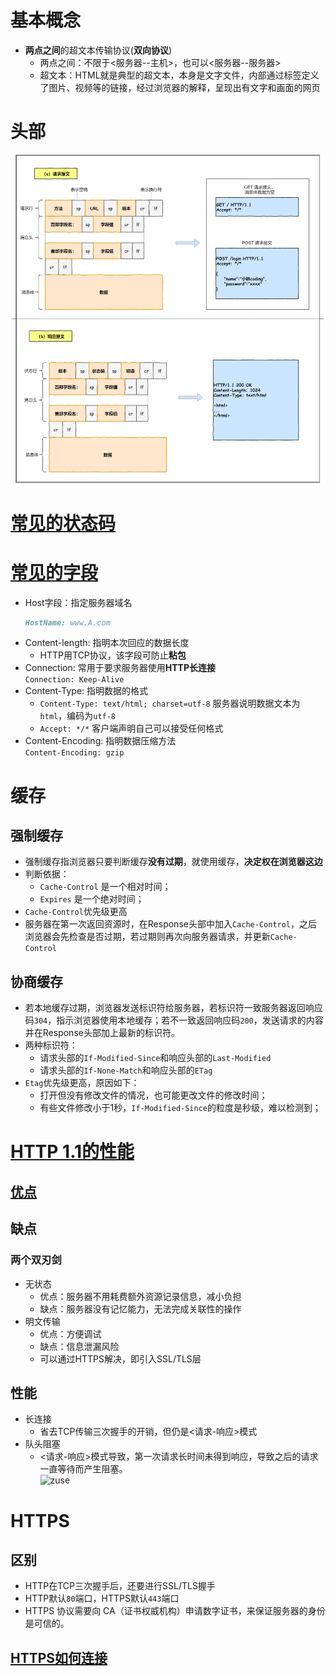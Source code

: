 # 基本概念
- **两点之间**的超文本传输协议(**双向协议**)
    - 两点之间：不限于<服务器--主机>，也可以<服务器--服务器>
    - 超文本：HTML就是典型的超文本，本身是文字文件，内部通过标签定义了图片、视频等的链接，经过浏览器的解释，呈现出有文字和画面的网页

# 头部
![httpmessage](./imgs/request.jpg)

# [常见的状态码](https://xiaolincoding.com/network/2_http/http_interview.html#http-%E5%B8%B8%E8%A7%81%E7%9A%84%E7%8A%B6%E6%80%81%E7%A0%81%E6%9C%89%E5%93%AA%E4%BA%9B)

# [常见的字段](https://xiaolincoding.com/network/2_http/http_interview.html#http-%E5%B8%B8%E8%A7%81%E5%AD%97%E6%AE%B5%E6%9C%89%E5%93%AA%E4%BA%9B)
- Host字段：指定服务器域名  
    ```markdown
    HostName: www.A.com
    ```
- Content-length: 指明本次回应的数据长度
    - HTTP用TCP协议，该字段可防止**粘包**
- Connection: 常用于要求服务器使用**HTTP长连接**  
    `Connection: Keep-Alive`
- Content-Type: 指明数据的格式  
    - `Content-Type: text/html; charset=utf-8` 服务器说明数据文本为`html`，编码为`utf-8`
    - `Accept: */*` 客户端声明自己可以接受任何格式
- Content-Encoding: 指明数据压缩方法  
    `Content-Encoding: gzip`

# 缓存
## 强制缓存
- 强制缓存指浏览器只要判断缓存**没有过期**，就使用缓存，**决定权在浏览器这边**
- 判断依据：
    - `Cache-Control` 是一个相对时间；
    - `Expires` 是一个绝对时间；
- `Cache-Control`优先级更高
- 服务器在第一次返回资源时，在Response头部中加入`Cache-Control`，之后浏览器会先检查是否过期，若过期则再次向服务器请求，并更新`Cache-Control`

## 协商缓存
- 若本地缓存过期，浏览器发送标识符给服务器，若标识符一致服务器返回响应码`304`，指示浏览器使用本地缓存；若不一致返回响应码`200`，发送请求的内容并在Response头部加上最新的标识符。
- 两种标识符：
    - 请求头部的`If-Modified-Since`和响应头部的`Last-Modified`
    - 请求头部的`If-None-Match`和响应头部的`ETag`
- `Etag`优先级更高，原因如下：
    - 打开但没有修改文件的情况，也可能更改文件的修改时间；
    - 有些文件修改小于1秒，`If-Modified-Since`的粒度是秒级，难以检测到；

# [HTTP 1.1的性能](https://xiaolincoding.com/network/2_http/http_interview.html#http-1-1-%E7%9A%84%E4%BC%98%E7%82%B9%E6%9C%89%E5%93%AA%E4%BA%9B)
## [优点](https://xiaolincoding.com/network/2_http/http_interview.html#http-1-1-%E7%9A%84%E4%BC%98%E7%82%B9%E6%9C%89%E5%93%AA%E4%BA%9B)
## 缺点
### 两个双刃剑
- 无状态
    - 优点：服务器不用耗费额外资源记录信息，减小负担
    - 缺点：服务器没有记忆能力，无法完成关联性的操作
- 明文传输
    - 优点：方便调试
    - 缺点：信息泄漏风险
    - 可以通过HTTPS解决，即引入SSL/TLS层
## 性能
- 长连接
    - 省去TCP传输三次握手的开销，但仍是<请求-响应>模式
- 队头阻塞
    - <请求-响应>模式导致，第一次请求长时间未得到响应，导致之后的请求一直等待而产生阻塞。  
    ![zuse](https://cdn.xiaolincoding.com/gh/xiaolincoder/ImageHost/%E8%AE%A1%E7%AE%97%E6%9C%BA%E7%BD%91%E7%BB%9C/HTTP/18-%E9%98%9F%E5%A4%B4%E9%98%BB%E5%A1%9E.png)

# HTTPS
## 区别
- HTTP在TCP三次握手后，还要进行SSL/TLS握手
- HTTP默认`80`端口，HTTPS默认`443`端口
- HTTPS 协议需要向 CA（证书权威机构）申请数字证书，来保证服务器的身份是可信的。
## [HTTPS如何连接](https://xiaolincoding.com/network/2_http/http_interview.html#https-%E6%98%AF%E5%A6%82%E4%BD%95%E5%BB%BA%E7%AB%8B%E8%BF%9E%E6%8E%A5%E7%9A%84-%E5%85%B6%E9%97%B4%E4%BA%A4%E4%BA%92%E4%BA%86%E4%BB%80%E4%B9%88)
##
